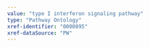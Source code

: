 ```yaml
---
value: "type I interferon signaling pathway"
type: "Pathway Ontology"
xref-identifier: "0000895"
xref-dataSource: "PW"
---
```

